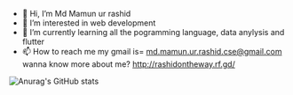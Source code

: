 - 👋 Hi, I’m Md Mamun ur rashid
- 👀 I’m interested in web development
- 🌱 I’m currently learning all the pogramming language, data anylysis and flutter
- 📫 How to reach me my gmail is= md.mamun.ur.rashid.cse@gmail.com
  wanna know more about me? http://rashidontheway.rf.gd/

![Anurag's GitHub stats](https://github-readme-stats.vercel.app/api?username=MamunUrRashidAIUB&show_icons=true&theme=radical)

<!---
MamunUrRashidAIUB/MamunUrRashidAIUB is a ✨ special ✨ repository because its `README.md` (this file) appears on your GitHub profile.
You can click the Preview link to take a look at your changes.
--->
